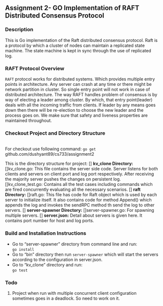 ## Assignment 2- GO Implementation of RAFT Distributed Consensus Protocol <br/>

### Description

This is Go implementation of the Raft distributed consensus protocol. Raft is a protocol by which a cluster of nodes can maintain a replicated state machine. The state machine is kept in sync through the use of replicated log. 

### RAFT Protocol Overview

<code>RAFT</code> protocol works for distributed systems. Which provides multiple entry points in architecture. Any server can crash at any time or there might be network partition in cluster. So single entry point will not work in case of distributed architecture. 
The way RAFT handles problem of consensus is by way of electing a leader among cluster. By which, that entry point(leader) deals with all the incoming traffic from clients. If leader by any means goes down then there will be re-election to choose the new leader and the process goes on. We make sure that safety and liveness properties are maintained throughout.

### Checkout Project and Directory Structure
<br/>
For checkout use following command:
<code>go get</code> github.com/dushyant89/cs733/assignment2

This is the directory structure for project:
[] <b>kv_clone Directory:</b>
	[]kv_clone.go: This file contains the server side code. Server listens for both clients and servers on client port and log port respectively. After receiving the majority server pushes the changes on persistent log.
	[]kv_clone_test.go: Contains all the test cases including commands which are fired concurrently evaluating all the necessary scenarios.
[] <b>raft Directory:</b>
	[]raft.go: This file has code for Raft object which is used by each server to initialize itself. It also contains code for method Append() which appends the log and invokes the sendRPC method th send the log to other servers.
[] <b>server-spawner Directory:</b>
	[]server-spawner.go: For spawning multiple servers.
[] <b>server.json:</b> Detail about servers is given here. It contains port number for host and log ports.


### Build and Installation Instructions
* Go to “server-spawner” directory from command line and run:
<br/><code>go install</code>
* Go to “bin” directory then run <code>server-spawner</code> which will start the servers according to the configuration in server.json.
* Go to “kv_clone” directory and run:
 <br/><code>go test </code>

### Todo
1. Project when run with multiple concurrent client configuration sometimes goes in a deadlock. So need to work on it.
